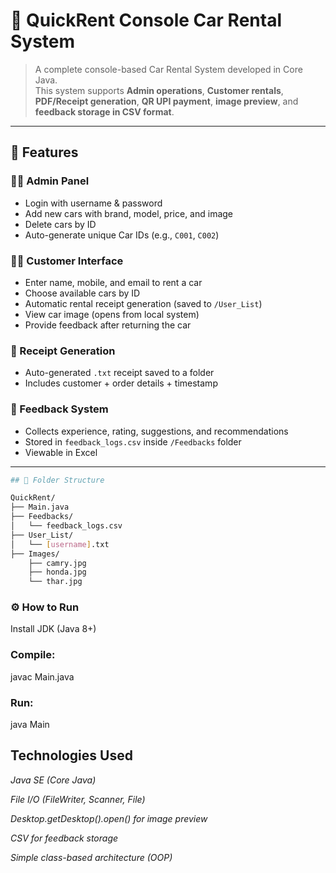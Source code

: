 # 🚗 QuickRent Console Car Rental System

> A complete console-based Car Rental System developed in Core Java.  
> This system supports **Admin operations**, **Customer rentals**, **PDF/Receipt generation**, **QR UPI payment**, **image preview**, and **feedback storage in CSV format**.

---

## 📜 Features

### 👨‍💼 Admin Panel
- Login with username & password
- Add new cars with brand, model, price, and image
- Delete cars by ID
- Auto-generate unique Car IDs (e.g., `C001`, `C002`)

### 🙋‍♂️ Customer Interface
- Enter name, mobile, and email to rent a car
- Choose available cars by ID
- Automatic rental receipt generation (saved to `/User_List`)
- View car image (opens from local system)
- Provide feedback after returning the car

### 🧾 Receipt Generation
- Auto-generated `.txt` receipt saved to a folder
- Includes customer + order details + timestamp

### 💬 Feedback System
- Collects experience, rating, suggestions, and recommendations
- Stored in `feedback_logs.csv` inside `/Feedbacks` folder
- Viewable in Excel

---
```bash
## 📂 Folder Structure

QuickRent/
├── Main.java
├── Feedbacks/
│   └── feedback_logs.csv
├── User_List/
│   └── [username].txt
├── Images/
    ├── camry.jpg
    ├── honda.jpg
    └── thar.jpg
```

### ⚙️ How to Run
Install JDK (Java 8+)

### Compile:
javac Main.java

### Run:
java Main



## Technologies Used

*Java SE (Core Java)*

*File I/O (FileWriter, Scanner, File)*

*Desktop.getDesktop().open() for image preview*

*CSV for feedback storage*

*Simple class-based architecture (OOP)*

